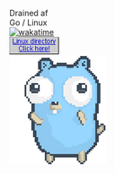 Drained af  
Go / Linux   
[![wakatime](https://wakatime.com/badge/user/84007e02-8483-49c9-877a-c2dc2e2a2484.svg)](https://wakatime.com/@84007e02-8483-49c9-877a-c2dc2e2a2484)   
[![alt text](linux.gif)](https://www.youtube.com/watch?v=JwRKq5lyhnQ)     
[![alt text](dancing-gopher.gif)](https://www.youtube.com/watch?v=hFF5PLst0mo)  
